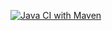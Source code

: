 [![Java CI with Maven](https://github.com/deepeshraghu/ReeceAutomation/actions/workflows/maven.yml/badge.svg?branch=main)](https://github.com/deepeshraghu/ReeceAutomation/actions/workflows/maven.yml)

